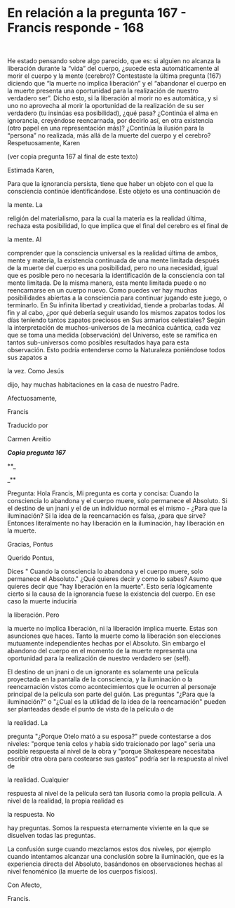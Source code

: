 # En relación a la pregunta 167 - Francis responde - 168

&nbsp; 

He estado pensando sobre algo parecido, que es: si alguien no alcanza la liberaci&oacute;n durante la &ldquo;vida&rdquo; del cuerpo, &iquest;sucede esta autom&aacute;ticamente al morir el cuerpo y la mente (cerebro)? Contestaste la &uacute;ltima pregunta (167) diciendo que &ldquo;la muerte no implica liberaci&oacute;n&rdquo; y el &ldquo;abandonar el cuerpo en la muerte presenta una oportunidad para la realizaci&oacute;n de nuestro verdadero ser&rdquo;. Dicho esto, si la liberaci&oacute;n al morir no es autom&aacute;tica, y si uno no aprovecha al morir la oportunidad de la realizaci&oacute;n de su ser verdadero (tu insin&uacute;as esa posibilidad), &iquest;qu&eacute; pasa? &iquest;Contin&uacute;a el alma en ignorancia, crey&eacute;ndose reencarnada, por decirlo as&iacute;, en otra existencia (otro papel en una representaci&oacute;n m&aacute;s)? &iquest;Contin&uacute;a la ilusi&oacute;n para la &ldquo;persona&rdquo; no realizada, m&aacute;s all&aacute; de la muerte del cuerpo y el cerebro? Respetuosamente, Karen

(ver copia pregunta 167 al final de este texto)

Estimada Karen,

Para que la ignorancia persista, tiene que haber un objeto con el que la consciencia contin&uacute;e identific&aacute;ndose. Este objeto es una continuaci&oacute;n de 

la mente. La

 religi&oacute;n del materialismo, para la cual la materia es la realidad &uacute;ltima, rechaza esta posibilidad, lo que implica que el final del cerebro es el final de 

la mente. Al

 comprender que la consciencia universal es la realidad &uacute;ltima de ambos, mente y materia, la existencia continuada de una mente limitada despu&eacute;s de la muerte del cuerpo es una posibilidad, pero no una necesidad, igual que es posible pero no necesaria la identificaci&oacute;n de la consciencia con tal mente limitada. De la misma manera, esta mente limitada puede o no reencarnarse en un cuerpo nuevo. Como puedes ver hay muchas posibilidades abiertas a la consciencia para continuar jugando este juego, o terminarlo. En Su infinita libertad y creatividad, tiende a probarlas todas. Al fin y al cabo, &iquest;por qu&eacute; deber&iacute;a seguir usando los mismos zapatos todos los d&iacute;as teniendo tantos zapatos preciosos en Sus armarios celestiales? Seg&uacute;n la interpretaci&oacute;n de muchos-universos de la mec&aacute;nica cu&aacute;ntica, cada vez que se toma una medida (observaci&oacute;n) del Universo, este se ramifica en tantos sub-universos como posibles resultados haya para esta observaci&oacute;n. Esto podr&iacute;a entenderse como la Naturaleza poni&eacute;ndose todos sus zapatos a 

la vez. Como Jes&uacute;s

 dijo, hay muchas habitaciones en la casa de nuestro Padre. 

Afectuosamente, 

Francis

Traducido por 

Carmen Areitio

**_Copia pregunta 167_** 

**_

_**

Pregunta: Hola Francis, Mi pregunta es corta y concisa: Cuando la consciencia lo abandona y el cuerpo muere, solo permanece el Absoluto. Si el destino de un jnani y el de un individuo normal es el mismo - &iquest;Para que la iluminaci&oacute;n? Si la idea de la reencarnaci&oacute;n es falsa, &iquest;para que sirve? Entonces literalmente no hay liberaci&oacute;n en la iluminaci&oacute;n, hay liberaci&oacute;n en la muerte. 

Gracias, Pontus

Querido Pontus,

Dices &quot; Cuando la consciencia lo abandona y el cuerpo muere, solo permanece el Absoluto.&quot; &iquest;Qu&eacute; quieres decir y como lo sabes? Asumo que quieres decir que &quot;hay liberaci&oacute;n en la muerte&quot;. Esto ser&iacute;a l&oacute;gicamente cierto si la causa de la ignorancia fuese la existencia del cuerpo. En ese caso la muerte inducir&iacute;a 

la liberaci&oacute;n. Pero

 la muerte no implica liberaci&oacute;n, ni la liberaci&oacute;n implica muerte. Estas son asunciones que haces. Tanto la muerte como la liberaci&oacute;n son elecciones mutuamente independientes hechas por el Absoluto. Sin embargo el abandono del cuerpo en el momento de la muerte representa una oportunidad para la realizaci&oacute;n de nuestro verdadero ser (self).

El destino de un jnani o de un ignorante es solamente una pel&iacute;cula proyectada en la pantalla de la consciencia, y la iluminaci&oacute;n o la reencarnaci&oacute;n vistos como acontecimientos que le ocurren al personaje principal de la pel&iacute;cula son parte del gui&oacute;n. Las preguntas &quot;&iquest;Para que la iluminaci&oacute;n?&quot; o &quot;&iquest;Cual es la utilidad de la idea de la reencarnaci&oacute;n&quot; pueden ser planteadas desde el punto de vista de la pel&iacute;cula o de 

la realidad. La

 pregunta &quot;&iquest;Porque Otelo mat&oacute; a su esposa?&quot; puede contestarse a dos niveles: &quot;porque ten&iacute;a celos y hab&iacute;a sido traicionado por Iago&quot; ser&iacute;a una posible respuesta al nivel de la obra y &quot;porque Shakespeare necesitaba escribir otra obra para costearse sus gastos&quot; podr&iacute;a ser la respuesta al nivel de 

la realidad. Cualquier

 respuesta al nivel de la pel&iacute;cula ser&aacute; tan ilusoria como la propia pel&iacute;cula. A nivel de la realidad, la propia realidad es 

la respuesta. No

 hay preguntas. Somos la respuesta eternamente viviente en la que se disuelven todas las preguntas.

La confusi&oacute;n surge cuando mezclamos estos dos niveles, por ejemplo cuando intentamos alcanzar una conclusi&oacute;n sobre la iluminaci&oacute;n, que es la experiencia directa del Absoluto, bas&aacute;ndonos en observaciones hechas al nivel fenom&eacute;nico (la muerte de los cuerpos f&iacute;sicos).

Con Afecto,

Francis.

